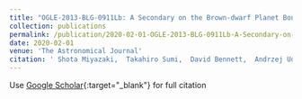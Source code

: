 ```yaml
---
title: "OGLE-2013-BLG-0911Lb: A Secondary on the Brown-dwarf Planet Boundary around an M Dwarf"
collection: publications
permalink: /publication/2020-02-01-OGLE-2013-BLG-0911Lb-A-Secondary-on-the-Brown-dwarf-Planet-Boundary-around-an-M-Dwarf
date: 2020-02-01
venue: 'The Astronomical Journal'
citation: ' Shota Miyazaki,  Takahiro Sumi,  David Bennett,  Andrzej Udalski,  Yossi Shvartzvald,  Rachel Street,  Valerio Bozza,  Jennifer Yee,  Ian Bond,  Nicholas Rattenbury,  Naoki Koshimoto,  Daisuke Suzuki,  Akihiko Fukui,  F. Abe,  A. Bhattacharya,  R. Barry,  M. Donachie,  H. Fujii,  Y. Hirao,  Y. Itow,  Y. Kamei,  I. Kondo,  M. Li,  C. Ling,  Y. Matsubara,  T. Matsuo,  Y. Muraki,  M. Nagakane,  K. Ohnishi,  C. Ranc,  T. Saito,  A. Sharan,  H. Shibai,  H. Suematsu,  D. Sullivan,  P. Tristram,  T. Yamakawa,  A. Yonehara,  J. Skowron,  R. Poleski,  P. Mróz,  M. Szymański,  I. Soszyński,  P. Pietrukowicz,  S. KozŁowski,  K. Ulaczyk,  Ł. Wyrzykowski,  Matan Friedmann,  Shai Kaspi,  Dan Maoz,  M. Albrow,  G. Christie,  D. DePoy,  A. Gal-Yam,  A. Gould,  C. Lee,  I. Manulis,  J. McCormick,  T. Natusch,  H. Ngan,  R. Pogge,  I. Porritt,  Y. Tsapras,  E. Bachelet,  M. Hundertmark,  M. Dominik,  D. Bramich,  A. Cassan,  R. Jaimes,  K. Horne,  R. Schmidt,  C. Snodgrass,  J. Wambsganss,  I. Steele,  J. Menzies,  S. Mao,  U. Jørgensen,  M. Burgdorf,  S. Ciceri,  S. Novati,  G. D&apos;Ago,  D. Evans,  T. Hinse,  N. Kains,  E. Kerins,  H. Korhonen,  L. Mancini,  A. Popovas,  M. Rabus,  S. Rahvar,  G. Scarpetta,  J. Skottfelt,  J. Southworth,  G. D&apos;Ago,  N. Peixinho,  P. Verma, &quot;OGLE-2013-BLG-0911Lb: A Secondary on the Brown-dwarf Planet Boundary around an M Dwarf.&quot; The Astronomical Journal, 2020.'
---
```

Use [Google Scholar](https://scholar.google.com/scholar?q=OGLE+2013+BLG+0911Lb:+A+Secondary+on+the+Brown+dwarf+Planet+Boundary+around+an+M+Dwarf){:target="_blank"} for full citation